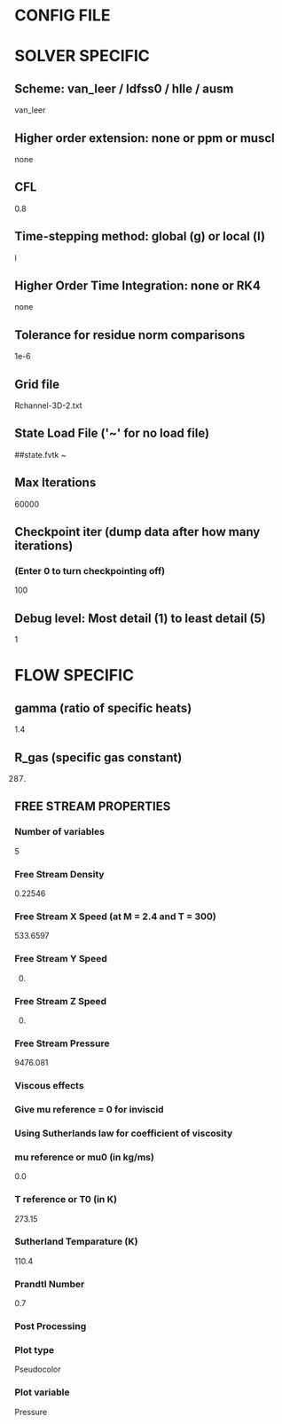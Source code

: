 CONFIG FILE
===========

# SOLVER SPECIFIC

## Scheme: van_leer / ldfss0 / hlle / ausm
van_leer

## Higher order extension: none or ppm or muscl
none

## CFL
0.8

## Time-stepping method: global (g) or local (l)
l

## Higher Order Time Integration: none or RK4
none

## Tolerance for residue norm comparisons
1e-6

## Grid file
Rchannel-3D-2.txt

## State Load File ('~' for no load file)
##state.fvtk
~

## Max Iterations
60000

## Checkpoint iter (dump data after how many iterations)
### (Enter 0 to turn checkpointing off)
100

## Debug level: Most detail (1) to least detail (5)
1

# FLOW SPECIFIC

## gamma (ratio of specific heats)
1.4

## R\_gas (specific gas constant)
287.

## FREE STREAM PROPERTIES

### Number of variables
5

### Free Stream Density
0.22546

### Free Stream X Speed (at M = 2.4 and T = 300)
533.6597

### Free Stream Y Speed
0.

### Free Stream Z Speed
0.

### Free Stream Pressure
9476.081

### Viscous effects
### Give mu reference = 0 for inviscid
### Using Sutherlands law for coefficient of viscosity
### mu reference or mu0 (in kg/ms)
0.0

### T reference or T0 (in K)
273.15

### Sutherland Temparature (K)
110.4

### Prandtl Number
0.7

### Post Processing

### Plot type
Pseudocolor

### Plot variable
Pressure
